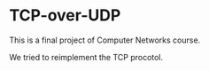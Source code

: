 # TCP-over-UDP
This is a final project of Computer Networks course.

We tried to reimplement the TCP procotol.
